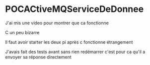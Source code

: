 # POCACtiveMQServiceDeDonnee

J'ai mis une video pour montrer que ca fonctionne

C un peu bizarre

Il faut avoir starter les deux pi après c fonctionne étrangement

J'avais fait des tests avant sans rien redémarrer c'est pour ca qu'il a envoyer sa réponse directement
